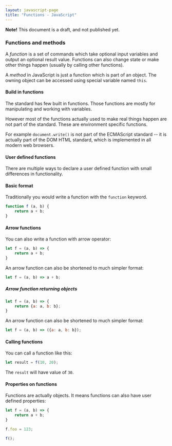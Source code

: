 ```yaml
---
layout: javascript-page
title: "Functions - JavaScript"
---
```


**Note!** This document is a draft, and not published yet.

### Functions and methods

A *function* is a set of commands which take optional input variables and output 
an optional result value. Functions can also change state or make other things 
happen (usually by calling other functions).

A *method* in JavaScript is just a function which is part of an object. The 
owning object can be accessed using special variable named `this`.

#### Build in functions

The standard has few built in functions. Those functions are mostly for 
manipulating and working with variables.

However most of the functions actually used to make real things happen are not 
part of the standard. These are environment specific functions.

For example `document.write()` is not part of the ECMAScript standard -- it is 
actually part of the DOM HTML standard, which is implemented in all modern web 
browsers.

#### User defined functions 

There are multiple ways to declare a user defined function with small 
differences in functionality.

#### Basic format

Traditionally you would write a function with the `function` keyword.

```javascript
function f (a, b) {
    return a + b;
}
```

#### Arrow functions

You can also write a function with arrow operator:

```javascript
let f = (a, b) => {
    return a + b;
}
```

An arrow function can also be shortened to much simpler format:

```javascript
let f = (a, b) => a + b;
```

##### Arrow function returning objects

```javascript
let f = (a, b) => {
    return {a: a, b: b};
}
```

An arrow function can also be shortened to much simpler format:

```javascript
let f = (a, b) => ({a: a, b: b});
```

#### Calling functions

You can call a function like this:

```javascript
let result = f(10, 20);
```

The `result` will have value of `30`.

#### Properties on functions

Functions are actually objects. It means functions can also have user defined 
properties:

```javascript
let f = (a, b) => {
    return a + b;
}

f.foo = 123;

f();
```
